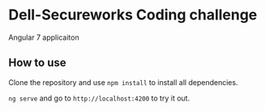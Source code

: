 # Dell-Secureworks Coding challenge
Angular 7 applicaiton

## How to use
Clone the repository and use `npm install` to install all dependencies.


`ng serve` and go to `http://localhost:4200` to try it out.


